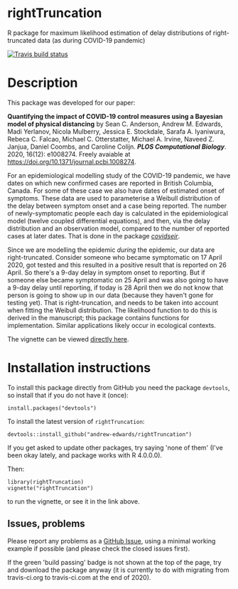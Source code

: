 # rightTruncation

R package for maximum likelihood estimation of delay distributions of right-truncated data (as during COVID-19 pandemic)

<!-- badges: start -->
[![Travis build status](https://travis-ci.com/andrew-edwards/rightTruncation.svg?branch=master)](https://travis-ci.com/andrew-edwards/rightTruncation)
<!-- [![Codecov test coverage](https://codecov.io/gh/andrew-edwards/rightTruncation/branch/master/graph/badge.svg)](https://codecov.io/gh/andrew-edwards/rightTruncation?branch=master) -->
<!-- badges: end -->

# Description

This package was developed for our paper:

**Quantifying the impact of COVID-19 control measures using a Bayesian model of physical distancing** by
Sean C. Anderson, Andrew M. Edwards, Madi Yerlanov, Nicola Mulberry, Jessica E. Stockdale, Sarafa A. Iyaniwura, Rebeca C. Falcao, Michael C. Otterstatter, Michael A. Irvine, Naveed Z. Janjua, Daniel Coombs, and Caroline Colijn. ***PLOS Computational Biology***. 2020, 16(12): e1008274. Freely avaiable at <https://doi.org/10.1371/journal.pcbi.1008274>.

For an epidemiological modelling study of the COVID-19 pandemic, we have dates on which new confirmed cases are reported in British Columbia, Canada. For some of these case we also have dates of estimated onset of symptoms. These data are used to parameterise a Weibull distribution of the delay between symptom onset and a case being reported. The number of newly-symptomatic people each day is calculated in the epidemiological model (twelve coupled differential equations), and then, via the delay distribution and an observation model, compared to the number of reported cases at later dates. That is done in the package [*covidseir*](https://github.com/seananderson/covidseir). 

Since we are modelling the epidemic *during* the epidemic, our data are right-truncated. Consider someone who became symptomatic on 17 April 2020, got tested and this resulted in a positive result that is reported on 26 April. So there's a 9-day delay in symptom onset to reporting. But if someone else became symptomatic on 25 April and was also going to have a 9-day delay until reporting, if today is 28 April then we do not know that person is going to show up in our data (because they haven't gone for testing yet). That is right-truncation, and needs to be taken into account when fitting the Weibull distribution. The likelihood function to do this is derived in the manuscript; this package contains functions for implementation. Similar applications likely occur in ecological contexts.

The vignette can be viewed [directly here](http://htmlpreview.github.io/?https://github.com/andrew-edwards/rightTruncation/blob/master/doc/rightTruncation.html).

# Installation instructions

To install this package directly from GitHub you need the package `devtools`, so install that if you do not have it (once):

```
install.packages("devtools")
```

To install the latest version of `rightTruncation`:

```
devtools::install_github("andrew-edwards/rightTruncation")
```

If you get asked to update other packages, try saying 'none of them' (I've been okay lately, and package works with R 4.0.0.0).

Then:
```
library(rightTruncation)
vignette("rightTruncation")
```
to run the vignette, or see it in the link above.

<!-- [Note that if you are using Rstudio there is a [known issue](https://github.com/rstudio/rstudio/issues/2253) that equations don't render properly in the viewer; they are fine in a usual html viewer. Also `browseVignettes("sizeSpectra")` didn't seem to work in Rstudio either. Running from a different R console (e.g. the default non-Rstudio version) should work fine.]-->

## Issues, problems

Please report any problems as a [GitHub Issue](https://github.com/andrew-edwards/rightTruncation/issues), using a minimal working example if possible (and please check the closed issues first).

If the green 'build passing' badge is not shown at the top of the page, try and download the package anyway (it is currently to do with migrating from travis-ci.org to travis-ci.com at the end of 2020).